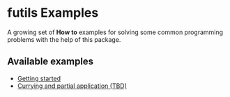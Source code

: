 # futils Examples
A growing set of **How to** examples for solving some common programming problems with the help of this package.

## Available examples
* [Getting started](./ex00-getting-started.md)
* [Currying and partial application (TBD)](./ex01-currypartial.md)